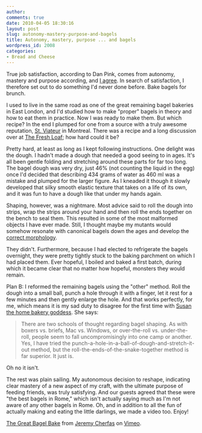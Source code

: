 ```yaml
---
author:
comments: true
date: 2010-04-05 18:30:16
layout: post
slug: autonomy-mastery-purpose-and-bagels
title: Autonomy, mastery, purpose ... and bagels
wordpress_id: 2008
categories:
- Bread and Cheese
---
```


True job satisfaction, according to Dan Pink, comes from autonomy, mastery and purpose according, and [I agree](http://jeremycherfas.net/2009/08/30/what-we-need-to-be-satisfied/). In search of satisfaction, I therefore set out to do something I'd never done before. Bake bagels for brunch.

I used to live in the same road as one of the great remaining bagel bakeries in East London, and I'd studied how to make "proper" bagels in theory and how to eat them in practice. Now I was ready to make them. But which recipe? In the end I plumped for one from a source with a truly awesome reputation, [St. Viateur](http://www.stviateurbagel.com/main/) in Montreal. There was a recipe and a long discussion over at [The Fresh Loaf](http://www.thefreshloaf.com/node/13104/montral-style-bagels); how hard could it be?

Pretty hard, at least as long as I kept following instructions. One delight was the dough. I hadn't made a dough that needed a good seeing to in ages. It's all been gentle folding and stretching around these parts for far too long. The bagel dough was very dry, just 46% (not counting the liquid in the egg) once I'd decided that describing 434 grams of water as 460 ml was a mistake and plumped for the larger figure. As I kneaded it though it slowly developed that silky smooth elastic texture that takes on a life of its own, and it was fun to have a dough like that under my hands again. 

Shaping, however, was a nightmare. Most advice said to roll the dough into strips, wrap the strips around your hand and then roll the ends together on the bench to seal them. This resulted in some of the most malformed objects I have ever made. Still, I thought maybe my mutants would somehow resonate with canonical bagels down the ages and develop the [correct morphology](http://sheldrake.org/homepage.html).

They didn't. Furthermore, because I had elected to refrigerate the bagels overnight, they were pretty tightly stuck to the baking parchment on which I had placed them. Ever hopeful, I boiled and baked a first batch, during which it became clear that no matter how hopeful, monsters they would remain.

Plan B: I reformed the remaining bagels using the "other" method. Roll the dough into a small ball, punch a hole through it with a finger, let it rest for a few minutes and then gently enlarge the hole. And that works perfectly, for me, which means it is my sad duty to disagree for the first time with [Susan the home bakery goddess](http://www.wildyeastblog.com/about/). She says:

> There are two schools of thought regarding bagel shaping. As with boxers vs. briefs, Mac vs. Windows, or over-the-roll vs. under-the-roll, people seem to fall uncompromisingly into one camp or another. Yes, I have tried the punch-a-hole-in-a-ball-of-dough-and-stretch-it-out method, but the roll-the-ends-of-the-snake-together method is far superior. It just is.

Oh no it isn't.

The rest was plain sailing. My autonomous decision to reshape, indicating clear mastery of a new aspect of my craft, with the ultimate purpose of feeding friends, was truly satisfying.  And our guests agreed that these were "the best bagels in Rome," which isn't actually saying much as I'm not aware of any other bagels in Rome. Oh, and in addition to all the fun of actually making and eating the little darlings, we made a video too. Enjoy!

[The Great Bagel Bake](http://vimeo.com/10579445) from [Jeremy Cherfas](http://vimeo.com/user3493019) on [Vimeo](http://vimeo.com).
